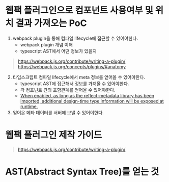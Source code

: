 # 웹팩 플러그인으로 컴포넌트 사용여부 및 위치 결과 가져오는 PoC

1. webpack plugin을 통해 컴파일 lifecycle에 접근할 수 있어야한다.
   - webpack plugin 개념 이해
   - typescript AST에서 어떤 정보가 있을지

> https://webpack.js.org/contribute/writing-a-plugin/
> https://webpack.js.org/concepts/plugins/#anatomy

2. 타입스크립트 컴파일 lifecycle에서 meta 정보를 얻어올 수 있어야한다.
   - typescript AST에 접근해서 정보를 가져올 수 있어야한다.
   - 각 컴포넌트 간의 포함관계를 얻어올 수 있어야한다.
   - [When enabled, as long as the reflect-metadata library has been imported, additional design-time type information will be exposed at runtime.](https://www.typescriptlang.org/docs/handbook/decorators.html#metadata)
3. 얻어온 메타 데이터를 서버에 보낼 수 있어야한다.


# 웹팩 플러그인 제작 가이드

> https://webpack.js.org/contribute/writing-a-plugin/

# AST(Abstract Syntax Tree)를 얻는 것 